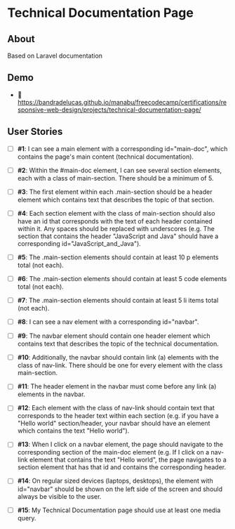 # Technical Documentation Page

## About

Based on Laravel documentation

## Demo

- 🔗 https://bandradelucas.github.io/manabu/freecodecamp/certifications/responsive-web-design/projects/technical-documentation-page/

## User Stories

 - [ ] **#1**: I can see a main element with a corresponding id="main-doc", which contains the page's main content (technical documentation).

 - [ ] **#2**: Within the #main-doc element, I can see several section elements, each with a class of main-section. There should be a minimum of 5.

 - [ ] **#3**: The first element within each .main-section should be a header element which contains text that describes the topic of that section.

 - [ ] **#4**: Each section element with the class of main-section should also have an id that corresponds with the text of each header contained within it. Any spaces should be replaced with underscores (e.g. The section that contains the header "JavaScript and Java" should have a corresponding id="JavaScript_and_Java").

 - [ ] **#5**: The .main-section elements should contain at least 10 p elements total (not each).

 - [ ] **#6**: The .main-section elements should contain at least 5 code elements total (not each).

 - [ ] **#7**: The .main-section elements should contain at least 5 li items total (not each).

 - [ ] **#8**: I can see a nav element with a corresponding id="navbar".

 - [ ] **#9**: The navbar element should contain one header element which contains text that describes the topic of the technical documentation.

 - [ ] **#10**: Additionally, the navbar should contain link (a) elements with the class of nav-link. There should be one for every element with the class main-section.

 - [ ] **#11**: The header element in the navbar must come before any link (a) elements in the navbar.

 - [ ] **#12**: Each element with the class of nav-link should contain text that corresponds to the header text within each section (e.g. if you have a "Hello world" section/header, your navbar should have an element which contains the text "Hello world").

 - [ ] **#13**: When I click on a navbar element, the page should navigate to the corresponding section of the main-doc element (e.g. If I click on a nav-link element that contains the text "Hello world", the page navigates to a section element that has that id and contains the corresponding header.

 - [ ] **#14**: On regular sized devices (laptops, desktops), the element with id="navbar" should be shown on the left side of the screen and should always be visible to the user.

 - [ ] **#15**: My Technical Documentation page should use at least one media query.